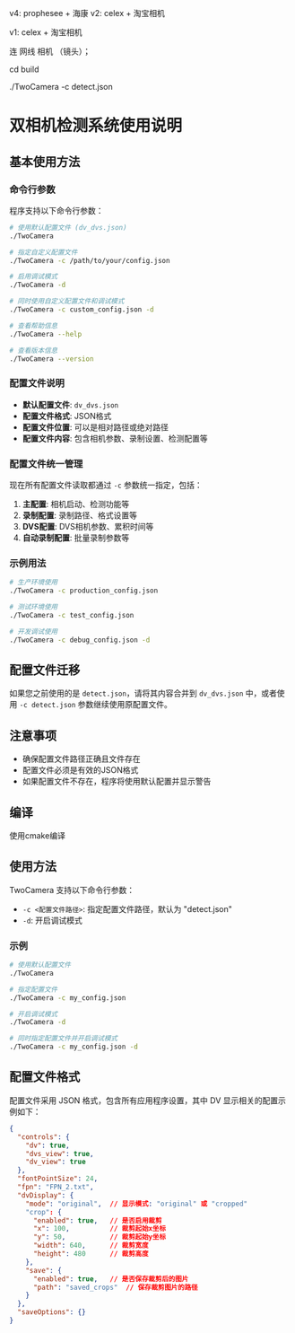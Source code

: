 v4: prophesee + 海康
v2: celex + 淘宝相机 

v1: celex + 淘宝相机      


连 网线   相机          （镜头）；


cd build 

./TwoCamera -c detect.json

# 双相机检测系统使用说明

## 基本使用方法

### 命令行参数

程序支持以下命令行参数：

```bash
# 使用默认配置文件 (dv_dvs.json)
./TwoCamera

# 指定自定义配置文件
./TwoCamera -c /path/to/your/config.json

# 启用调试模式
./TwoCamera -d

# 同时使用自定义配置文件和调试模式
./TwoCamera -c custom_config.json -d

# 查看帮助信息
./TwoCamera --help

# 查看版本信息
./TwoCamera --version
```

### 配置文件说明

- **默认配置文件**: `dv_dvs.json`
- **配置文件格式**: JSON格式
- **配置文件位置**: 可以是相对路径或绝对路径
- **配置文件内容**: 包含相机参数、录制设置、检测配置等

### 配置文件统一管理

现在所有配置文件读取都通过 `-c` 参数统一指定，包括：

1. **主配置**: 相机启动、检测功能等
2. **录制配置**: 录制路径、格式设置等  
3. **DVS配置**: DVS相机参数、累积时间等
4. **自动录制配置**: 批量录制参数等

### 示例用法

```bash
# 生产环境使用
./TwoCamera -c production_config.json

# 测试环境使用
./TwoCamera -c test_config.json

# 开发调试使用
./TwoCamera -c debug_config.json -d
```

## 配置文件迁移

如果您之前使用的是 `detect.json`，请将其内容合并到 `dv_dvs.json` 中，或者使用 `-c detect.json` 参数继续使用原配置文件。

## 注意事项

- 确保配置文件路径正确且文件存在
- 配置文件必须是有效的JSON格式
- 如果配置文件不存在，程序将使用默认配置并显示警告

## 编译

使用cmake编译

## 使用方法

TwoCamera 支持以下命令行参数：

- `-c <配置文件路径>`: 指定配置文件路径，默认为 "detect.json"
- `-d`: 开启调试模式

### 示例

```bash
# 使用默认配置文件
./TwoCamera

# 指定配置文件
./TwoCamera -c my_config.json

# 开启调试模式
./TwoCamera -d

# 同时指定配置文件并开启调试模式
./TwoCamera -c my_config.json -d
```

## 配置文件格式

配置文件采用 JSON 格式，包含所有应用程序设置，其中 DV 显示相关的配置示例如下：

```json
{
  "controls": {
    "dv": true,
    "dvs_view": true,
    "dv_view": true
  },
  "fontPointSize": 24,
  "fpn": "FPN_2.txt",
  "dvDisplay": {
    "mode": "original",  // 显示模式: "original" 或 "cropped"
    "crop": {
      "enabled": true,   // 是否启用裁剪
      "x": 100,          // 裁剪起始x坐标
      "y": 50,           // 裁剪起始y坐标
      "width": 640,      // 裁剪宽度
      "height": 480      // 裁剪高度
    },
    "save": {
      "enabled": true,   // 是否保存裁剪后的图片
      "path": "saved_crops"  // 保存裁剪图片的路径
    }
  },
  "saveOptions": {}
}
```
